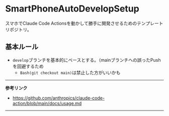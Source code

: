 # SmartPhoneAutoDevelopSetup
スマホでClaude Code Actionsを動かして勝手に開発させるためのテンプレートリポジトリ。

## 基本ルール

- `develop`ブランチを基本的にベースとする。（mainブランチへの誤ったPushを回避するため
  - `Bash(git checkout main)`は禁止した方がいいかも

---
**参考リンク**
- https://github.com/anthropics/claude-code-action/blob/main/docs/usage.md
---

